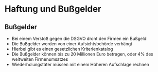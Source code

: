 # Haftung und Bußgelder

## Bußgelder

+ Bei einem Verstoß gegen die DSGVO droht den Firmen ein Bußgeld
+ Die Bußgelder werden von einer Aufsichtsbehörde verhängt
+ Hierbei gibt es einen gesetzlichen Kriterienkatalog
+ Die Bußgelder können bis zu 20 Millionen Euro betragen, oder 4% des weltweiten Firmenumsatzes
+ Wiederholungstäter müssen mit einem Höheren Aufschlage rechnen


